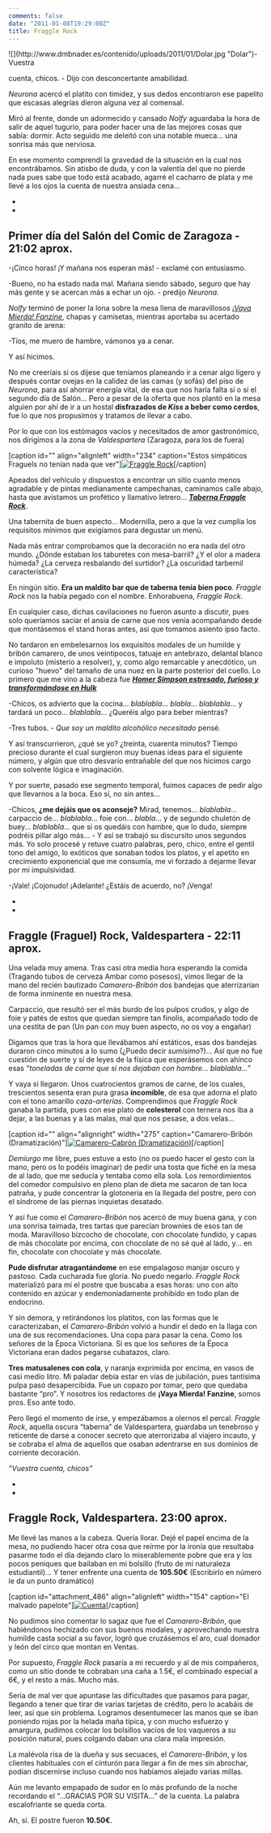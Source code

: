 ```yaml
---
comments: false
date: "2011-01-08T19:29:00Z"
title: Fraggle Rock
---
```


<!-- p, li { white-space: pre-wrap; } --><!--StartFragment-->![](http://www.dmbnader.es/contenido/uploads/2011/01/Dolar.jpg "Dolar")-Vuestra
cuenta, chicos. - Dijo con desconcertante amabilidad.

*Neurona* acercó el platito con timidez, y sus dedos encontraron ese
papelito que escasas alegrías dieron alguna vez al comensal.

Miró al frente, donde un adormecido y cansado *Nolfy* aguardaba la hora
de salir de aquel tugurio, para poder hacer una de las mejores cosas que
sabía: dormir. Acto seguido me deleitó con una notable mueca... una
sonrisa más que nerviosa.

En ese momento comprendí la gravedad de la situación en la cual nos
encontrábamos. Sin atisbo de duda, y con la valentía del que no pierde
nada pues sabe que todo está acabado, agarré el cacharro de plata y me
llevé a los ojos la cuenta de nuestra ansiada cena...<!--more-->

*  
*

**Primer día del Salón del Comic de Zaragoza - 21:02 aprox.**
-------------------------------------------------------------

-¡Cinco horas! ¡Y mañana nos esperan más! - exclamé con entusiasmo.

-Bueno, no ha estado nada mal. Mañana siendo sábado, seguro que hay más
gente y se acercan más a echar un ojo. - predijo *Neurona*.

*Nolfy* terminó de poner la lona sobre la mesa llena de maravillosos
*[¡Vaya Mierda! Fanzine](http://www.vayamierdafanzine.es)*, chapas y
camisetas, mientras aportaba su acertado granito de arena:

-Tíos, me muero de hambre, vámonos ya a cenar.

Y así hicimos.

No me creeríais si os dijese que teníamos planeando ir a cenar algo
ligero y después contar ovejas en la calidez de las camas (y sofás) del
piso de *Neurona*, para así ahorrar energía vital, de esa que nos haría
falta sí o sí el segundo día de Salón... Pero a pesar de la oferta que
nos plantó en la mesa alguien por ahí de ir a un hostal **disfrazados de
*Kiss* a beber como cerdos**, fue lo que nos propusimos y tratamos de
llevar a cabo.

Por lo que con los estómagos vacíos y necesitados de amor gastronómico,
nos dirigimos a la zona de *Valdespartera* (Zaragoza, para los de fuera)

[caption id="" align="alignleft" width="234" caption="Estos simpáticos
Fraguels no tenían nada que
ver"][![](https://diegodiego1234.files.wordpress.com/2011/01/60b70-fraggle.jpg "Fraggle Rock")](https://diegodiego1234.files.wordpress.com/2011/01/60b70-fraggle.jpg)[/caption]

Apeados del vehículo y dispuestos a encontrar un sitio cuanto menos
agradable y de pintas medianamente campechanas, caminamos calle abajo,
hasta que avistamos un profético y llamativo letrero... *<span
style="text-decoration:underline;">**Taberna Fraggle Rock**</span>*.

Una tabernita de buen aspecto... Modernilla, pero a que la vez cumplía
los requisitos mínimos que exigíamos para degustar un menú.

Nada más entrar comprobamos que la decoración no era nada del otro
mundo. ¿Dónde estaban los taburetes con mesa-barril? ¿Y el olor a madera
húmeda? ¿La cerveza resbalando del surtidor? ¿La oscuridad tarbernil
característica?

En ningún sitio. **Era un maldito bar que de taberna tenía bien poco**.
*Fraggle Rock* nos la había pegado con el nombre. Enhorabuena, *Fraggle
Rock*.

En cualquier caso, dichas cavilaciones no fueron asunto a discutir, pues
solo queríamos saciar el ansia de carne que nos venía acompañando desde
que montásemos el stand horas antes, así que tomamos asiento ipso facto.

No tardaron en embelesarnos los exquisitos modales de un humilde y
bribón camarero, de unos veintipocos, tatuaje en antebrazo, delantal
blanco e impoluto (misterio a resolver), y, como algo remarcable y
anecdótico, un curioso "huevo" del tamaño de una nuez en la parte
posterior del cuello. Lo primero que me vino a la cabeza fue *[**Homer
Simpson estresado, furioso y transformándose en
Hulk**](http://www.youtube.com/watch?v=Beb21twuKLw)*

-Chicos, os advierto que la cocina... *blablabla*... *blabla*...
*blablabla*... y tardará un poco... *blablabla*... ¿Queréis algo para
beber mientras?

-Tres tubos. - *Que soy un maldito alcohólico necesitado* pensé.

Y así transcurrieron, ¿qué se yo? ¿treinta, cuarenta minutos? Tiempo
precioso durante el cual surgieron muy buenas ideas para el siguiente
número, y algún que otro desvarío entrañable del que nos hicimos cargo
con solvente lógica e imaginación.

Y por suerte, pasado ese segmento temporal, fuimos capaces de pedir algo
que llevarnos a la boca. Eso sí, no sin antes...

-Chicos, **¿me dejáis que os aconseje?** Mirad, tenemos...
*blablabla*... carpaccio de... *blablabla*... foie con... *blabla*... y
de segundo chuletón de buey... *blablabla*... que si os quedáis con
hambre, que lo dudo, siempre podréis pillar algo más... - Y así se
trabajó su discursito unos segundos más. Yo solo procesé y retuve cuatro
palabras, pero, chico, entre el gentil tono del amigo, lo exóticos que
sonaban todos los platos, y el apetito en crecimiento exponencial que me
consumía, me vi forzado a dejarme llevar por mi impulsividad.

-¡Vale! ¡Cojonudo! ¡Adelante! ¿Estáis de acuerdo, no? ¡Venga!

*  
*

**Fraggle (Fraguel) Rock, Valdespartera - 22:11 aprox.**
--------------------------------------------------------

Una velada muy amena. Tras casi otra media hora esperando la comida
(Tragando tubos de cerveza Ambar como posesos), vimos llegar de la mano
del recién bautizado *Camarero-Bribón* dos bandejas que aterrizarían de
forma inminente en nuestra mesa.

Carpaccio, que resultó ser el más burdo de los pulpos crudos, y algo de
foie y patés de estos que quedan siempre tan finolis, acompañado todo de
una cestita de pan (Un pan con muy buen aspecto, no os voy a engañar)

Digamos que tras la hora que llevábamos ahí estáticos, esas dos bandejas
duraron cinco minutos a lo sumo (¿Puedo decir *sumísimo*?)... Así que no
fue cuestión de suerte y sí de leyes de la física que esperásemos con
ahínco esas *“toneladas de carne que si nos dejaban con hambre...
blablabla...”*

Y vaya si llegaron. Unos cuatrocientos gramos de carne, de los cuales,
trescientos sesenta eran pura grasa **incomible**, de esa que adorna el
plato con el tono amarillo *caza-arterias*. Comprendimos que *Fraggle
Rock* ganaba la partida, pues con ese plato de **colesterol** con
ternera nos iba a dejar, a las buenas y a las malas, mal que nos pesase,
a dos velas...

[caption id="" align="alignright" width="275" caption="Camarero-Bribón
(Dramatización)"][![](http://thepurplejournal.files.wordpress.com/2008/10/big_burglar.gif "Camarero-Cabrón (Dramatización)")](http://thepurplejournal.files.wordpress.com/2008/10/big_burglar.gif)[/caption]

*Demiurgo* me libre, pues estuve a esto (no os puedo hacer el gesto con
la mano, pero os lo podéis imaginar) de pedir una tosta que fiché en la
mesa de al lado, que me seducía y tentaba como ella sola. Los
remordimientos del comedor compulsivo en pleno plan de dieta me sacaron
de tan loca patraña, y pude concentrar la glotonería en la llegada del
postre, pero con el síndrome de las piernas inquietas desatado.

Y así fue como el *Camarero-Bribón* nos acercó de muy buena gana, y con
una sonrisa taimada, tres tartas que parecían brownies de esos tan de
moda. Maravilloso bizcocho de chocolate, con chocolate fundido, y capas
de más chocolate por encima, con chocolate de no sé qué al lado, y... en
fin, chocolate con chocolate y más chocolate.

**Pude disfrutar atragantándome** en ese empalagoso manjar oscuro y
pastoso. Cada cucharada fue gloria. No puedo negarlo. *Fraggle Rock*
materializó para mí el postre que buscaba a esas horas: uno con alto
contenido en azúcar y endemoniadamente prohibido en todo plan de
endocrino.

Y sin demora, y retirándonos los platitos, con las formas que le
caracterizaban, el *Camarero-Bribón* volvió a hundir el dedo en la llaga
con una de sus recomendaciones. Una copa para pasar la cena. Como los
señores de la Época Victoriana. Si es que los señores de la Época
Victoriana eran dados pegarse cubatazos, claro.

**Tres matusalenes con cola**, y naranja exprimida por encima, en vasos
de casi medio litro. Mi paladar debía estar en vías de jubilación, pues
tantísima pulpa pasó desapercibida. Fue un copazo por tomar, pero que
quedaba bastante “pro”. Y nosotros los redactores de **¡Vaya Mierda!
Fanzine**, somos pros. Eso ante todo.

Pero llegó el momento de irse, y empezábamos a olernos el percal.
*Fraggle Rock*, aquella oscura “taberna” de Valdespartera, guardaba un
tenebroso y reticente de darse a conocer secreto que aterrorizaba al
viajero incauto, y se cobraba el alma de aquellos que osaban adentrarse
en sus dominios de corriente decoración.

*“Vuestra cuenta, chicos”*

*  
*

**Fraggle Rock, Valdespartera. 23:00 aprox.**
---------------------------------------------

Me llevé las manos a la cabeza. Quería llorar. Dejé el papel encima de
la mesa, no pudiendo hacer otra cosa que reírme por la ironía que
resultaba pasarme todo el día dejando claro lo miserablemente pobre que
era y los pocos peniques que bailaban en mi bolsillo (fruto de mi
naturaleza estudiantil)... Y tener enfrente una cuenta de **105.50€**
(Escribirlo en número le da un punto dramático)

[caption id="attachment\_486" align="alignleft" width="154" caption="El
malvado
papelote"][![](http://www.dmbnader.es/contenido/uploads/2011/01/Cuenta-154x300.jpg "Cuenta")](http://www.dmbnader.es/contenido/uploads/2011/01/Cuenta.jpg)[/caption]

No pudimos sino comentar lo sagaz que fue el *Camarero-Bribón*, que
habiéndonos hechizado con sus buenos modales, y aprovechando nuestra
humilde casta social a su favor, logró que cruzásemos el aro, cual
domador y león del circo que montan en Ventas.

Por supuesto, *Fraggle Rock* pasaría a mi recuerdo y al de mis
compañeros, como un sitio donde te cobraban una caña a 1.5€, el
combinado especial a 6€, y el resto a más. Mucho más.

Sería de mal ver que apuntase las dificultades que pasamos para pagar,
llegando a tener que tirar de varias tarjetas de crédito, pero lo
acabáis de leer, así que sin problema. Logramos desentumecer las manos
que se iban poniendo rojas por la helada maña típica, y con mucho
esfuerzo y amargura, pudimos colocar los bolsillos vacíos de los
vaqueros a su posición natural, pues colgando daban una clara mala
impresión.

La malévola risa de la dueña y sus secuaces, el *Camarero-Bribón*, y los
clientes habituales con el cinturón para llegar a fin de mes sin
abrochar, podían discernirse incluso cuando nos habíamos alejado varias
millas.

Aún me levanto empapado de sudor en lo más profundo de la noche
recordando el “...GRACIAS POR SU VISITA...” de la cuenta. La palabra
escalofriante se queda corta.

Ah, sí. El postre fueron **10.50€**.<!--EndFragment-->

